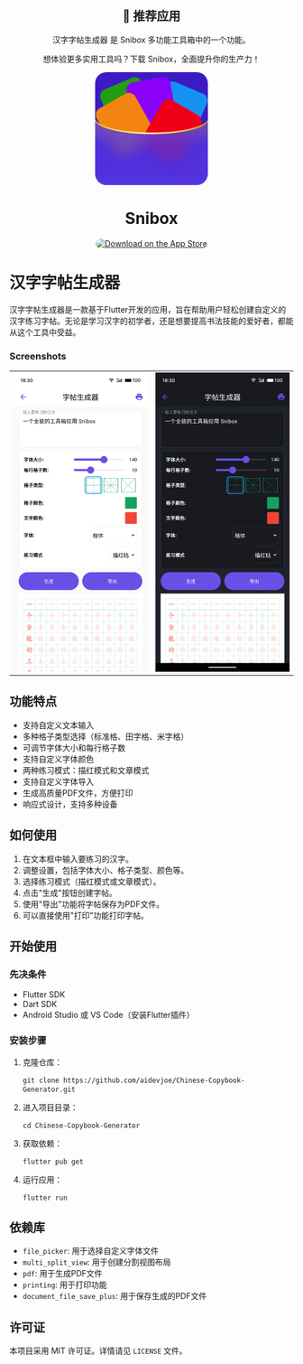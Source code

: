 <div align="center">
    <h2>📢 推荐应用</h2>
    <p>汉字字帖生成器 是 Snibox 多功能工具箱中的一个功能。</p>
    <p>想体验更多实用工具吗？下载 Snibox，全面提升你的生产力！</p>
    <div align="center">
    <img src="logo.png" width="200" height="200" style="border-radius: 10%;">
    <h1 style="border-bottom: none;">Snibox</h1>
   </div>
    <a href="https://apps.apple.com/zh/app/id6572311811">
        <img src="https://tools.applemediaservices.com/api/badges/download-on-the-app-store/black/en-us?size=250x83&amp;releaseDate=1610841600&h=dd794eff4a1f9e8b968be4ea83f28669" alt="Download on the App Store" style="border-radius: 13px; width: 250px; height: 83px;">
    </a>
</div>

# 汉字字帖生成器

汉字字帖生成器是一款基于Flutter开发的应用，旨在帮助用户轻松创建自定义的汉字练习字帖。无论是学习汉字的初学者，还是想要提高书法技能的爱好者，都能从这个工具中受益。

### Screenshots

<table>
  <tr>
    <td><img src="screenshots/light.jpg" alt="Light" width="300"></td>
    <td><img src="screenshots/dark.jpg" alt="Dark" width="300"></td>
  </tr>
</table>

## 功能特点

- 支持自定义文本输入
- 多种格子类型选择（标准格、田字格、米字格）
- 可调节字体大小和每行格子数
- 支持自定义字体颜色
- 两种练习模式：描红模式和文章模式
- 支持自定义字体导入
- 生成高质量PDF文件，方便打印
- 响应式设计，支持多种设备

## 如何使用

1. 在文本框中输入要练习的汉字。
2. 调整设置，包括字体大小、格子类型、颜色等。
3. 选择练习模式（描红模式或文章模式）。
4. 点击"生成"按钮创建字帖。
5. 使用"导出"功能将字帖保存为PDF文件。
6. 可以直接使用"打印"功能打印字帖。

## 开始使用

### 先决条件

- Flutter SDK
- Dart SDK
- Android Studio 或 VS Code（安装Flutter插件）

### 安装步骤

1. 克隆仓库：
   ```
   git clone https://github.com/aidevjoe/Chinese-Copybook-Generator.git
   ```
2. 进入项目目录：
   ```
   cd Chinese-Copybook-Generator
   ```
3. 获取依赖：
   ```
   flutter pub get
   ```
4. 运行应用：
   ```
   flutter run
   ```

## 依赖库

- `file_picker`: 用于选择自定义字体文件
- `multi_split_view`: 用于创建分割视图布局
- `pdf`: 用于生成PDF文件
- `printing`: 用于打印功能
- `document_file_save_plus`: 用于保存生成的PDF文件

## 许可证

本项目采用 MIT 许可证。详情请见 `LICENSE` 文件。